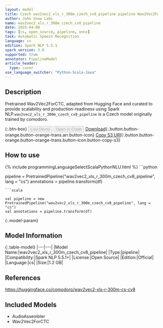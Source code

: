 ```yaml
---
layout: model
title: Czech wav2vec2_xls_r_300m_czech_cv8_pipeline pipeline Wav2Vec2ForCTC from comodoro
author: John Snow Labs
name: wav2vec2_xls_r_300m_czech_cv8_pipeline
date: 2025-04-08
tags: [cs, open_source, pipeline, onnx]
task: Automatic Speech Recognition
language: cs
edition: Spark NLP 5.5.1
spark_version: 3.0
supported: true
annotator: PipelineModel
article_header:
  type: cover
use_language_switcher: "Python-Scala-Java"
---
```


## Description

Pretrained Wav2Vec2ForCTC, adapted from Hugging Face and curated to provide scalability and production-readiness using Spark NLP.`wav2vec2_xls_r_300m_czech_cv8_pipeline` is a Czech model originally trained by comodoro.

{:.btn-box}
<button class="button button-orange" disabled>Live Demo</button>
<button class="button button-orange" disabled>Open in Colab</button>
[Download](https://s3.amazonaws.com/auxdata.johnsnowlabs.com/public/models/wav2vec2_xls_r_300m_czech_cv8_pipeline_cs_5.5.1_3.0_1744141985135.zip){:.button.button-orange.button-orange-trans.arr.button-icon}
[Copy S3 URI](s3://auxdata.johnsnowlabs.com/public/models/wav2vec2_xls_r_300m_czech_cv8_pipeline_cs_5.5.1_3.0_1744141985135.zip){:.button.button-orange.button-orange-trans.button-icon.button-copy-s3}

## How to use



<div class="tabs-box" markdown="1">
{% include programmingLanguageSelectScalaPythonNLU.html %}
```python

pipeline = PretrainedPipeline("wav2vec2_xls_r_300m_czech_cv8_pipeline", lang = "cs")
annotations =  pipeline.transform(df)   

```
```scala

val pipeline = new PretrainedPipeline("wav2vec2_xls_r_300m_czech_cv8_pipeline", lang = "cs")
val annotations = pipeline.transform(df)

```
</div>

{:.model-param}
## Model Information

{:.table-model}
|---|---|
|Model Name:|wav2vec2_xls_r_300m_czech_cv8_pipeline|
|Type:|pipeline|
|Compatibility:|Spark NLP 5.5.1+|
|License:|Open Source|
|Edition:|Official|
|Language:|cs|
|Size:|1.2 GB|

## References

https://huggingface.co/comodoro/wav2vec2-xls-r-300m-cs-cv8

## Included Models

- AudioAssembler
- Wav2Vec2ForCTC